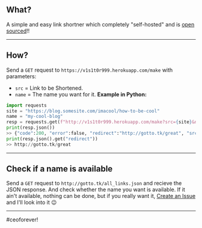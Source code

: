 ## What?
A simple and easy link shortner which completely "self-hosted" and is [open sourced](http://gotto.tk/source)!!

---

## How?
Send a `GET` request to `https://v1s1t0r999.herokuapp.com/make` with parameters:
  - `src` = Link to be Shortened.
  - `name` = The name you want for it.
  **Example in Python:**
  ```py
  import requests
  site = "https://blog.somesite.com/imacool/how-to-be-cool"
  name = "my-cool-blog"
  resp = requests.get(f"http://v1s1t0r999.herokuapp.com/make?src={site}&name={name}")
  print(resp.json())
  >> {"code":200, "error":false, "redirect":"http://gotto.tk/great", "src":"https://blog.somesite.com/imacool/how-to-be-cool"}
  print(resp.json().get("redirect"))
  >> http://gotto.tk/great
  ```

---


## Check if a name is available
Send a `GET` request to `http://gotto.tk/all_links.json` and recieve the JSON response. And check whether the name you want is available. If it ain't available, nothing can be done, but if you really want it, [Create an Issue](https://github.com/v1s1t0r999/cheap-bitly/issues) and I'll look into it 😉


---


#ceoforever!

